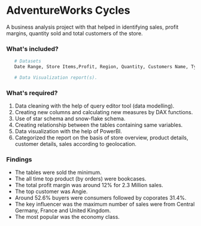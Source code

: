 <p align="center"
   <img src="https://github.com/NishantDhir/AdventureWorks-Dataset-Dashboard_BusinessAnalysis/blob/main/Report.png" />
</p>

# AdventureWorks Cycles
A business analysis project with that helped in identifying sales, profit margins, quantity sold and total customers of the store.

### What's included?
```bash
   # Datasets
   Date Range, Store Items,Profit, Region, Quantity, Customers Name, Types of Customers and Quantiy sold to each customer with Geographical Location.

   # Data Visualization report(s).
```

### What's required?
1. Data cleaning with the help of query editor tool (data modelling).
2. Creating new columns and calculating new measures by DAX functions.
3. Use of star schema and snow-flake schema.
4. Creating relationship between the tables containing same variables.
5. Data visualization with the help of PowerBI.
6. Categorized the report on the basis of store overview, product details, customer details, sales according to geolocation.

### Findings
- The tables were sold the minimum.
- The all time top product (by orders) were bookcases.
- The total profit margin was around 12% for 2.3 Million sales.
- The top customer was Angie. 
- Around 52.6% buyers were consumers followed by coporates 31.4%.
- The key influencer was the maximum number of sales were from Central Germany, France and United Kingdom.
- The most popular was the economy class.

